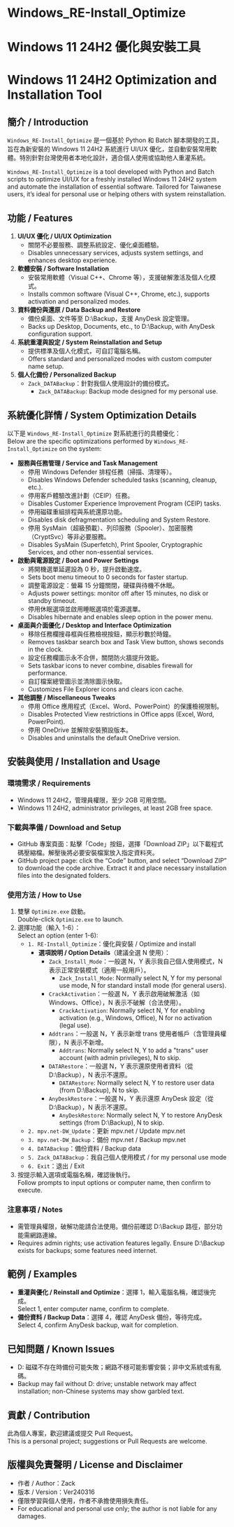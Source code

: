 # Windows_RE-Install_Optimize 
# Windows 11 24H2 優化與安裝工具  
# Windows 11 24H2 Optimization and Installation Tool

## 簡介 / Introduction  
`Windows_RE-Install_Optimize` 是一個基於 Python 和 Batch 腳本開發的工具，旨在為新安裝的 Windows 11 24H2 系統進行 UI/UX 優化，並自動安裝常用軟體。特別針對台灣使用者本地化設計，適合個人使用或協助他人重灌系統。
  
`Windows_RE-Install_Optimize` is a tool developed with Python and Batch scripts to optimize UI/UX for a freshly installed Windows 11 24H2 system and automate the installation of essential software. Tailored for Taiwanese users, it’s ideal for personal use or helping others with system reinstallation.

## 功能 / Features  
1. **UI/UX 優化 / UI/UX Optimization**  
   - 關閉不必要服務、調整系統設定、優化桌面體驗。  
   - Disables unnecessary services, adjusts system settings, and enhances desktop experience.  
2. **軟體安裝 / Software Installation**  
   - 安裝常用軟體（Visual C++、Chrome 等），支援破解激活及個人化模式。  
   - Installs common software (Visual C++, Chrome, etc.), supports activation and personalized modes.  
3. **資料備份與還原 / Data Backup and Restore**  
   - 備份桌面、文件等至 D:\Backup，支援 AnyDesk 設定管理。  
   - Backs up Desktop, Documents, etc., to D:\Backup, with AnyDesk configuration support.  
4. **系統重灌與設定 / System Reinstallation and Setup**  
   - 提供標準及個人化模式，可自訂電腦名稱。  
   - Offers standard and personalized modes with custom computer name setup.  
5. **個人化備份 / Personalized Backup**  
   - `Zack_DATABackup`：針對我個人使用設計的備份模式。  
     - `Zack_DATABackup`: Backup mode designed for my personal use.

## 系統優化詳情 / System Optimization Details  
以下是 `Windows_RE-Install_Optimize` 對系統進行的具體優化：  
Below are the specific optimizations performed by `Windows_RE-Install_Optimize` on the system:  
- **服務與任務管理 / Service and Task Management**  
  - 停用 Windows Defender 排程任務（掃描、清理等）。  
  - Disables Windows Defender scheduled tasks (scanning, cleanup, etc.).  
  - 停用客戶體驗改進計劃（CEIP）任務。  
  - Disables Customer Experience Improvement Program (CEIP) tasks.  
  - 停用磁碟重組排程與系統還原功能。  
  - Disables disk defragmentation scheduling and System Restore.  
  - 停用 SysMain（超級預載）、列印服務（Spooler）、加密服務（CryptSvc）等非必要服務。  
  - Disables SysMain (Superfetch), Print Spooler, Cryptographic Services, and other non-essential services.  
- **啟動與電源設定 / Boot and Power Settings**  
  - 將開機選單延遲設為 0 秒，提升啟動速度。  
  - Sets boot menu timeout to 0 seconds for faster startup.  
  - 調整電源設定：螢幕 15 分鐘關閉，硬碟與待機不休眠。  
  - Adjusts power settings: monitor off after 15 minutes, no disk or standby timeout.  
  - 停用休眠選項並啟用睡眠選項於電源選單。  
  - Disables hibernate and enables sleep option in the power menu.  
- **桌面與介面優化 / Desktop and Interface Optimization**  
  - 移除任務欄搜尋框與任務檢視按鈕，顯示秒數於時鐘。  
  - Removes taskbar search box and Task View button, shows seconds in the clock.  
  - 設定任務欄圖示永不合併，關閉防火牆提升效能。  
  - Sets taskbar icons to never combine, disables firewall for performance.  
  - 自訂檔案總管圖示並清除圖示快取。  
  - Customizes File Explorer icons and clears icon cache.  
- **其他調整 / Miscellaneous Tweaks**  
  - 停用 Office 應用程式（Excel、Word、PowerPoint）的保護檢視限制。  
  - Disables Protected View restrictions in Office apps (Excel, Word, PowerPoint).  
  - 停用 OneDrive 並解除安裝預設版本。  
  - Disables and uninstalls the default OneDrive version.

## 安裝與使用 / Installation and Usage  
### 環境需求 / Requirements  
- Windows 11 24H2，管理員權限，至少 2GB 可用空間。  
- Windows 11 24H2, administrator privileges, at least 2GB free space.

### 下載與準備 / Download and Setup  
- GitHub 專案頁面：點擊「Code」按鈕，選擇「Download ZIP」以下載程式碼壓縮檔。解壓後將必要安裝檔案放入指定資料夾。  
- GitHub project page: click the “Code” button, and select “Download ZIP” to download the code archive. Extract it and place necessary installation files into the designated folders.

### 使用方法 / How to Use  
1. 雙擊 `Optimize.exe` 啟動。  
   Double-click `Optimize.exe` to launch.  
2. 選擇功能（輸入 1-6）：  
   Select an option (enter 1-6):  
   - `1. RE-Install_Optimize`：優化與安裝 / Optimize and install  
     - **選項說明 / Option Details**（建議全選 N 使用）：  
       - `Zack_Install_Mode`：一般選 N，Y 表示我自己個人使用模式，N 表示正常安裝模式（適用一般用戶）。  
         - `Zack_Install_Mode`: Normally select N, Y for my personal use mode, N for standard install mode (for general users).  
       - `CrackActivation`：一般選 N，Y 表示啟用破解激活（如 Windows、Office），N 表示不破解（合法使用）。  
         - `CrackActivation`: Normally select N, Y for enabling activation (e.g., Windows, Office), N for no activation (legal use).  
       - `Addtrans`：一般選 N，Y 表示新增 trans 使用者帳戶（含管理員權限），N 表示不新增。  
         - `Addtrans`: Normally select N, Y to add a "trans" user account (with admin privileges), N to skip.  
       - `DATARestore`：一般選 N，Y 表示還原使用者資料（從 D:\Backup），N 表示不還原。  
         - `DATARestore`: Normally select N, Y to restore user data (from D:\Backup), N to skip.  
       - `AnyDeskRestore`：一般選 N，Y 表示還原 AnyDesk 設定（從 D:\Backup），N 表示不還原。  
         - `AnyDeskRestore`: Normally select N, Y to restore AnyDesk settings (from D:\Backup), N to skip.  
   - `2. mpv.net-DW_Update`：更新 mpv.net / Update mpv.net  
   - `3. mpv.net-DW_Backup`：備份 mpv.net / Backup mpv.net  
   - `4. DATABackup`：備份資料 / Backup data  
   - `5. Zack_DATABackup`：我自己個人使用模式 / for my personal use mode
   - `6. Exit`：退出 / Exit  
3. 按提示輸入選項或電腦名稱，確認後執行。  
   Follow prompts to input options or computer name, then confirm to execute.

### 注意事項 / Notes  
- 需管理員權限，破解功能請合法使用。備份前確認 D:\Backup 路徑，部分功能需網路連線。  
- Requires admin rights; use activation features legally. Ensure D:\Backup exists for backups; some features need internet.

## 範例 / Examples  
- **重灌與優化 / Reinstall and Optimize**：選擇 1，輸入電腦名稱，確認後完成。  
  Select 1, enter computer name, confirm to complete.  
- **備份資料 / Backup Data**：選擇 4，確認 AnyDesk 備份，等待完成。  
  Select 4, confirm AnyDesk backup, wait for completion.

## 已知問題 / Known Issues  
- D: 磁碟不存在時備份可能失敗；網路不穩可能影響安裝；非中文系統或有亂碼。  
- Backup may fail without D: drive; unstable network may affect installation; non-Chinese systems may show garbled text.

## 貢獻 / Contribution  
此為個人專案，歡迎建議或提交 Pull Request。  
This is a personal project; suggestions or Pull Requests are welcome.

## 版權與免責聲明 / License and Disclaimer  
- 作者 / Author：Zack  
- 版本 / Version：Ver240316  
- 僅限學習與個人使用，作者不承擔使用損失責任。  
- For educational and personal use only; the author is not liable for any damages.